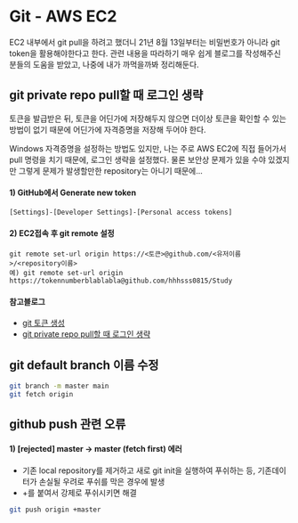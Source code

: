# Git - AWS EC2
EC2 내부에서 git pull을 하려고 했더니 21년 8월 13일부터는 비밀번호가 아니라 git token을 활용해야한다고 한다.
관련 내용을 따라하기 매우 쉽게 블로그를 작성해주신 분들의 도움을 받았고, 나중에 내가 까먹을까봐 정리해둔다.

## git private repo pull할 때 로그인 생략
토큰을 발급받은 뒤, 토큰을 어딘가에 저장해두지 않으면 더이상 토큰을 확인할 수 있는 방법이 없기 때문에
어딘가에 자격증명을 저장해 두어야 한다.

Windows 자격증명을 설정하는 방법도 있지만, 나는 주로 AWS EC2에 직접 들어가서 pull 명령을 치기 때문에,
로그인 생략을 설정했다. 물론 보안상 문제가 있을 수야 있겠지만 그렇게 문제가 발생할만한 repository는 아니기 때문에...

#### 1) GitHub에서 Generate new token
`[Settings]-[Developer Settings]-[Personal access tokens]`
#### 2) EC2접속 후 git remote 설정
`git remote set-url origin https://<토큰>@github.com/<유저이름>/<repository이름>`  
`예) git remote set-url origin https://tokennumberblablabla@github.com/hhhsss0815/Study`


#### 참고블로그
- [git 토큰 생성](https://firstquarter.tistory.com/entry/Git-%ED%86%A0%ED%81%B0-%EC%9D%B8%EC%A6%9D-%EB%A1%9C%EA%B7%B8%EC%9D%B8-remote-Support-for-password-authentication-was-removed-on-August-13-2021-Please-use-a-personal-access-token-instead)
- [git private repo pull할 때 로그인 생략](https://yangeok.github.io/devops/2019/10/30/git-without-login.html)


## git default branch 이름 수정
```bash
git branch -m master main
git fetch origin
```

## github push 관련 오류
#### 1) [rejected] master -> master (fetch first) 에러
- 기존 local repository를 제거하고 새로 git init을 실행하여 푸쉬하는 등, 기존데이터가 손실될 우려로 푸쉬를 막은 경우에 발생
- +를 붙여서 강제로 푸쉬시키면 해결
```bash
git push origin +master
```
